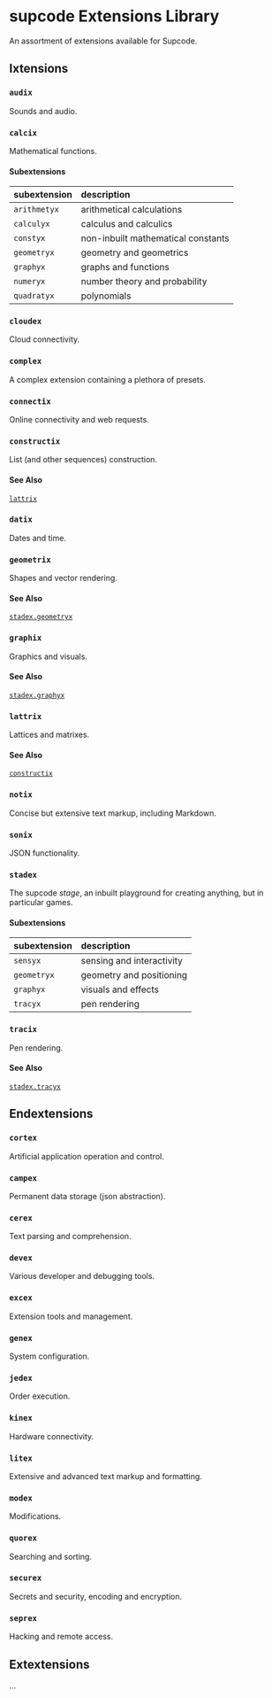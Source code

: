 # supcode Extensions Library

An assortment of extensions available for Supcode.

## Ixtensions

### `audix`
Sounds and audio.

### `calcix`
Mathematical functions.

#### Subextensions
| subextension | description |
| :----------- | :---------- |
| `arithmetyx` | arithmetical calculations |
| `calculyx` | calculus and calculics |
| `constyx` | non-inbuilt mathematical constants |
| `geometryx` | geometry and geometrics
| `graphyx` | graphs and functions |
| `numeryx` | number theory and probability |
| `quadratyx` | polynomials |

### `cloudex`
Cloud connectivity.

### `complex`
A complex extension containing a plethora of presets.

### `connectix`
Online connectivity and web requests.

### `constructix`
List (and other sequences) construction.

#### See Also
[`lattrix`](#lattrix)

### `datix`
Dates and time.

### `geometrix`
Shapes and vector rendering.

#### See Also
[`stadex.geometryx`](#stadex)

### `graphix`
Graphics and visuals.

#### See Also
[`stadex.graphyx`](#stadex)

### `lattrix`
Lattices and matrixes.

#### See Also
[`constructix`](#constructix)

### `notix`
Concise but extensive text markup, including Markdown.

### `sonix`
JSON functionality.

### `stadex`
The supcode *stage*, an inbuilt playground for creating anything, but in particular games.

#### Subextensions
| subextension | description |
| :----------- | :---------- |
| `sensyx` | sensing and interactivity |
| `geometryx` | geometry and positioning |
| `graphyx` | visuals and effects | 
| `tracyx` | pen rendering |

### `tracix`
Pen rendering.

#### See Also
[`stadex.tracyx`](#stadex)

## Endextensions

### `cortex`
Artificial application operation and control.

### `campex`
Permanent data storage (json abstraction).

### `cerex`
Text parsing and comprehension.

### `devex`
Various developer and debugging tools.

### `excex`
Extension tools and management.

### `genex`
System configuration.

### `jedex`
Order execution.

### `kinex`
Hardware connectivity.

### `litex`
Extensive and advanced text markup and formatting.

### `modex`
Modifications.

### `quorex`
Searching and sorting.

### `securex`
Secrets and security, encoding and encryption.

### `seprex`
Hacking and remote access.

## Extextensions

...
